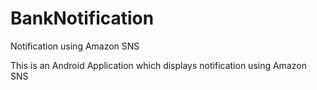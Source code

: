 # BankNotification
Notification using Amazon SNS

This is an Android Application which displays notification using Amazon SNS
